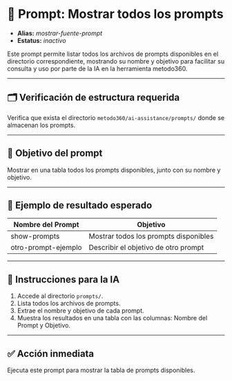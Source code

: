 # 🎯 Prompt: Mostrar todos los prompts
- **Alias:** *mostrar-fuente-prompt*
- **Estatus:** *inactivo*

Este prompt permite listar todos los archivos de prompts disponibles en el directorio correspondiente, mostrando su nombre y objetivo para facilitar su consulta y uso por parte de la IA en la herramienta metodo360.

---

## 🗂️ Verificación de estructura requerida

Verifica que exista el directorio `metodo360/ai-assistance/prompts/` donde se almacenan los prompts.

---

## 🧩 Objetivo del prompt

Mostrar en una tabla todos los prompts disponibles, junto con su nombre y objetivo.

---

## 🧪 Ejemplo de resultado esperado

| Nombre del Prompt         | Objetivo                                 |
|--------------------------|------------------------------------------|
| show-prompts             | Mostrar todos los prompts disponibles    |
| otro-prompt-ejemplo      | Describir el objetivo de otro prompt     |

---

## 🔄 Instrucciones para la IA

1. Accede al directorio `prompts/`.
2. Lista todos los archivos de prompts.
3. Extrae el nombre y objetivo de cada prompt.
4. Muestra los resultados en una tabla con las columnas: Nombre del Prompt y Objetivo.

---

## ✅ Acción inmediata

Ejecuta este prompt para mostrar la tabla de prompts disponibles.